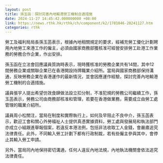 ```yaml
---
layout: post
title: 孫玉函：探討完善內地輸港勞工機制合適措施
date: 2024-11-27 14:45:42.000000000 +08:00
link: https://news.rthk.hk/rthk/ch/component/k2/1781046-20241127.htm
categories: rthk
---
```


勞工及福利局局長孫玉菡表示，根據內地相關規定的要求，經補充勞工優化計劃聘用內地勞工來港工作的僱主，必須由國家商務部獲核准可經營安排勞工赴港工作業務的勞務合作企業，作出安排。

孫玉函在立法會回應議員質詢時表示，現時獲核准的勞務企業共有14間，其中12間勞務企業或關聯企業已在香港開設持牌職業介紹所。當局與國家商務部保持溝通，反映勞務企業在香港運作的最新情況，並會因應運作經驗，探討完善內地輸港勞工機制的合適措施。

議員張宇人提出希望仿效食肆做法設立扣分制，不准犯規的勞務公司繼續工作，孫玉菡表示，勞務公司由商務部核准和管理，若要在香港做業務，需要成立由勞工處管理的職業介紹所。

議員周小松關注，當局在制度和實際執行上，如何及早阻止不良中介，孫玉菡表示，歡迎工會和關心外勞福祉人士提供真憑實據資料，勞工處與發展局和執法部門亦成立小組跟進舉報個案，若違反本港法例，包括非法收取工人金錢，會嚴肅追究法律責任。此外，不同輸入勞工計劃下都有行政制裁，若有些僱主參與其中，會停止其輸入勞工申請。

另外，當局同內地保持密切溝通，任何人違反內地法規，內地執法機關會依法追究法律責任。
